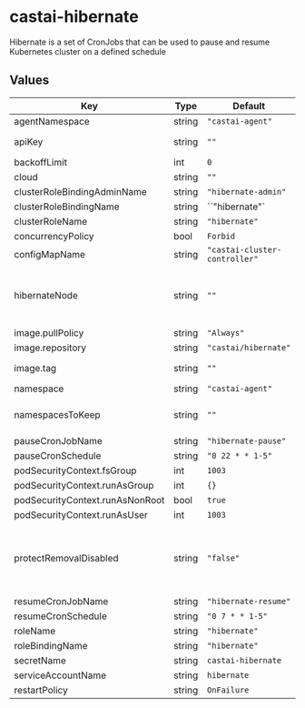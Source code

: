 # castai-hibernate

Hibernate is a set of CronJobs that can be used to pause and resume Kubernetes cluster on a defined schedule

## Values

| Key | Type | Default | Description |
|-----|------|---------|-------------|
| agentNamespace | string | `"castai-agent"` |  |
| apiKey | string | `""` | API token with Full Access permissions and encode base64 |
| backoffLimit | int | `0` |  |
| cloud | string | `""` | Cloud env variable to [EKS|GKE|AKS] |
| clusterRoleBindingAdminName | string | `"hibernate-admin"` |  |
| clusterRoleBindingName | string | ``"hibernate"` |  |
| clusterRoleName | string | `"hibernate"` |  |
| concurrencyPolicy | bool | `Forbid` |  |
| configMapName | string | `"castai-cluster-controller"` |  |
| hibernateNode | string | `""`  | Set the HIBERNATE_NODE environment variable to override the default node sizing selections. Make sure the size selected is appropriate for your cloud. |
| image.pullPolicy | string | `"Always"` |  |
| image.repository | string | `"castai/hibernate"` |  |
| image.tag | string | `""` | Tag is set using Chart.yaml appVersion field. |
| namespace | string | `"castai-agent"` |  |
| namespacesToKeep | string | `""` | Set the NAMESPACES_TO_KEEP environment variable to override, "opa,istio"" |
| pauseCronJobName | string | `"hibernate-pause"` | |
| pauseCronSchedule | string | `"0 22 * * 1-5"` | Schedule to pause cluster. |
| podSecurityContext.fsGroup | int | `1003` |  |
| podSecurityContext.runAsGroup | int | `{}` |  |
| podSecurityContext.runAsNonRoot | bool | `true` |  |
| podSecurityContext.runAsUser | int | `1003` |  |
| protectRemovalDisabled | string | `"false"` | Override default "PROTECT_EVICTION_DISABLED" and set to "true" to prevent the removal of removal-disabled nodes from being removed during hibernate. |
| resumeCronJobName | string | `"hibernate-resume"` | |
| resumeCronSchedule | string | `"0 7 * * 1-5"` | Schedule to resume cluster. |
| roleName| string | `"hibernate"` |  |
| roleBindingName | string | `"hibernate"` |  |
| secretName | string | `castai-hibernate` |  |
| serviceAccountName | string | `hibernate` |  |
| restartPolicy | string | `OnFailure` |  |
